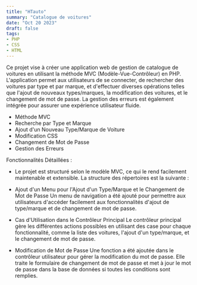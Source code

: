 ```yaml
---
title: "HTauto"
summary: "Catalogue de voitures"
date: "Oct 20 2023"
draft: false
tags:
- PHP
- CSS
- HTML
---
```


Ce projet vise à créer une application web de gestion de catalogue de voitures en utilisant la méthode MVC (Modèle-Vue-Contrôleur) en PHP. L'application permet aux utilisateurs de se connecter, de rechercher des voitures par type et par marque, et d'effectuer diverses opérations telles que l'ajout de nouveaux types/marques, la modification des voitures, et le changement de mot de passe. La gestion des erreurs est également intégrée pour assurer une expérience utilisateur fluide.

- Méthode MVC
- Recherche par Type et Marque 
- Ajout d'un Nouveau Type/Marque de Voiture
- Modification CSS
- Changement de Mot de Passe
- Gestion des Erreurs

Fonctionnalités Détaillées :


- Le projet est structuré selon le modèle MVC, ce qui le rend facilement maintenable et extensible. La structure des répertoires est la suivante :


- Ajout d'un Menu pour l'Ajout d'un Type/Marque et le Changement de Mot de Passe
Un menu de navigation a été ajouté pour permettre aux utilisateurs d'accéder facilement aux fonctionnalités d'ajout de type/marque et de changement de mot de passe.


- Cas d'Utilisation dans le Contrôleur Principal
Le contrôleur principal gère les différentes actions possibles en utilisant des case pour chaque fonctionnalité, comme la liste des voitures, l'ajout d'un type/marque, et le changement de mot de passe.



- Modification de Mot de Passe
Une fonction a été ajoutée dans le contrôleur utilisateur pour gérer la modification du mot de passe. Elle traite le formulaire de changement de mot de passe et met à jour le mot de passe dans la base de données si toutes les conditions sont remplies.